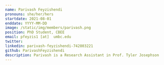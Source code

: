 ```yaml
---
name: Parivash Feyzishendi
pronouns: she/her/hers
startdate: 2021-08-01
enddate: YYYY-MM-DD
image: /static/img/members/parivash.png
position: PhD Student, CBEE
email: pfeyzis1 [at]  umbc.edu
twitter: 
linkedin: parivash-feyzishendi-742803221
github: ParivashFeyzishendi
description: Parivash is a Research Assistant in Prof. Tyler Josephson's lab. She obtained her M.S. in Chemical Engineering from Sharif University of Technology in 2019. She is currently working on Theorem Proving. Parivash is interested to cooperate and collaborate with others to address issues in Chemical Engineering.
---
```

